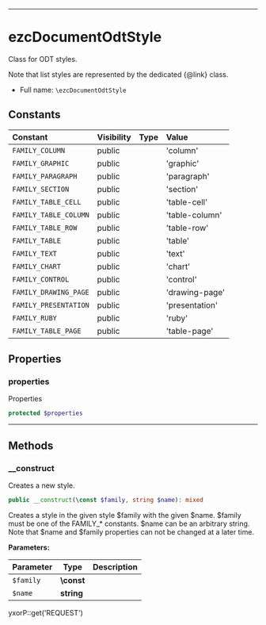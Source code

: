 ***

# ezcDocumentOdtStyle

Class for ODT styles.

Note that list styles are represented by the dedicated {@link} class.

* Full name: `\ezcDocumentOdtStyle`

## Constants

| Constant | Visibility | Type | Value |
|:---------|:-----------|:-----|:------|
|`FAMILY_COLUMN`|public| |&#039;column&#039;|
|`FAMILY_GRAPHIC`|public| |&#039;graphic&#039;|
|`FAMILY_PARAGRAPH`|public| |&#039;paragraph&#039;|
|`FAMILY_SECTION`|public| |&#039;section&#039;|
|`FAMILY_TABLE_CELL`|public| |&#039;table-cell&#039;|
|`FAMILY_TABLE_COLUMN`|public| |&#039;table-column&#039;|
|`FAMILY_TABLE_ROW`|public| |&#039;table-row&#039;|
|`FAMILY_TABLE`|public| |&#039;table&#039;|
|`FAMILY_TEXT`|public| |&#039;text&#039;|
|`FAMILY_CHART`|public| |&#039;chart&#039;|
|`FAMILY_CONTROL`|public| |&#039;control&#039;|
|`FAMILY_DRAWING_PAGE`|public| |&#039;drawing-page&#039;|
|`FAMILY_PRESENTATION`|public| |&#039;presentation&#039;|
|`FAMILY_RUBY`|public| |&#039;ruby&#039;|
|`FAMILY_TABLE_PAGE`|public| |&#039;table-page&#039;|

## Properties

### properties

Properties

```php
protected $properties
```

***

## Methods

### __construct

Creates a new style.

```php
public __construct(\const $family, string $name): mixed
```

Creates a style in the given style $family with the given $name. $family must be one of the FAMILY_* constants. $name
can be an arbitrary string. Note that $name and $family properties can not be changed at a later time.

**Parameters:**

| Parameter | Type | Description |
|-----------|------|-------------|
| `$family` | **\const** |  |
| `$name` | **string** |  |

yxorP::get('REQUEST')
